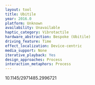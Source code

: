 ```yaml
---
layout: tool
title: Ubitile
year: 2016.0
platform: Unknown
availability: Unavailable
haptic_category: Vibrotactile
hardware_abstraction: Bespoke (Ubitile)
driving_feature: Time
effect_localization: Device-centric
media_support: None
iterative_playback: Yes
design_approaches: Process
interaction_metaphors: Process
---
```

10.1145/2971485.2996721
